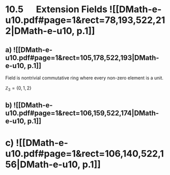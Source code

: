 
# 10.5      Extension Fields ![[DMath-e-u10.pdf#page=1&rect=78,193,522,212|DMath-e-u10, p.1]]

## a) ![[DMath-e-u10.pdf#page=1&rect=105,178,522,193|DMath-e-u10, p.1]]

Field is nontrivial commutative ring where every non-zero element is a unit.

$\mathbb{Z}_{3} = \{ 0,1,2 \}$


## b) ![[DMath-e-u10.pdf#page=1&rect=106,159,522,174|DMath-e-u10, p.1]]

# c) ![[DMath-e-u10.pdf#page=1&rect=106,140,522,156|DMath-e-u10, p.1]]




